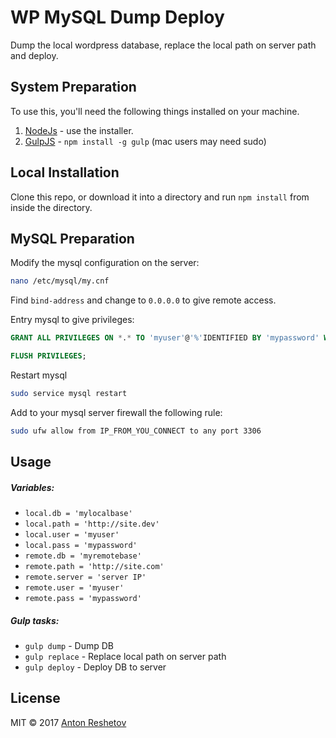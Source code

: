 # WP MySQL Dump Deploy

Dump the local wordpress database, replace the local path on server path and deploy.

## System Preparation

To use this, you'll need the following things installed on your machine.

1. [NodeJs](http://nodejs.org/) - use the installer.
2. [GulpJS](https://github.com/gulpjs/gulp) - `npm install -g gulp` (mac users may need sudo)

## Local Installation

Clone this repo, or download it into a directory and run `npm install` from inside the directory.

## MySQL Preparation

Modify the mysql configuration on the server:

```bash
nano /etc/mysql/my.cnf
```
Find `bind-address` and change to `0.0.0.0` to give remote access.


Entry mysql to give privileges: 

```sql
GRANT ALL PRIVILEGES ON *.* TO 'myuser'@'%'IDENTIFIED BY 'mypassword' WITH GRANT OPTION;

FLUSH PRIVILEGES;
```

Restart mysql

```bash
sudo service mysql restart
```

Add to your mysql server firewall the following rule:

```bash
sudo ufw allow from IP_FROM_YOU_CONNECT to any port 3306
```

## Usage

##### Variables:

* `local.db = 'mylocalbase'`
* `local.path = 'http://site.dev'`
* `local.user = 'myuser'`
* `local.pass = 'mypassword'`
* `remote.db = 'myremotebase'`
* `remote.path = 'http://site.com'`
* `remote.server = 'server IP'`
* `remote.user = 'myuser'`
* `remote.pass = 'mypassword'`

##### Gulp tasks:

* `gulp dump` - Dump DB
* `gulp replace` - Replace local path on server path
* `gulp deploy` - Deploy DB to server


## License
MIT © 2017 [Anton Reshetov](http://web.antonreshetov.com)